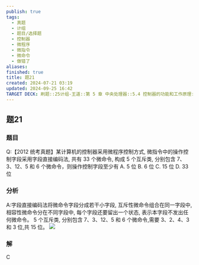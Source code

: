 ```yaml
---
publish: true
tags:
  - 真题
  - 计组
  - 题目/选择题
  - 控制器
  - 微程序
  - 微指令
  - 微命令
  - 做错了
aliases: 
finished: true
title: 题21
created: 2024-07-21 03:19
updated: 2024-09-25 16:42
TARGET DECK: 刷题::25计组-王道::第 5 章 中央处理器::5.4 控制器的功能和工作原理::题21
---
```

## 题21
### 题目
Q:【2012 统考真题】某计算机的控制器采用微程序控制方式, 微指令中的操作控制字段采用字段直接编码法, 共有 33 个微命令, 构成 5 个互斥类, 分别包含 7、3、12、5 和 6 个微命令，则操作控制字段至少有
A. 5 位 
B. 6 位 
C. 15 位 
D. 33 位
### 分析
A:字段直接编码法将微命令字段分成若干小字段, 互斥性微命令组合在同一字段中, 相容性微命令分在不同字段中, 每个字段还要留出一个状态, 表示本字段不发出任何微命令。
5 个互斥类, 分别包含 $7\text{、}3\text{、}{12}\text{、}5$ 和 6 个微命令,需要 $3\text{、}2\text{、}4\text{、}3$ 和 3 位,共 15 位。
![](https://img.hwenyi.live/202409260041840.webp)
### 解
C


 